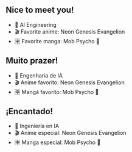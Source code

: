 ## Nice to meet you!
- 🧠 AI Engineering
- 🎬 Favorite anime: Neon Genesis Evangelion
- 🈸 Favorite manga: Mob Psycho 💯

## Muito prazer!
- 🧠 Engenharia de IA
- 🎬 Anime favorito: Neon Genesis Evangelion
- 🈸 Mangá favorito: Mob Psycho 💯

## ¡Encantado!
- 🧠 Ingeniería en IA
- 🎬 Anime especial: Neon Genesis Evangelion
- 🈸 Manga especial: Mob Psycho 💯
